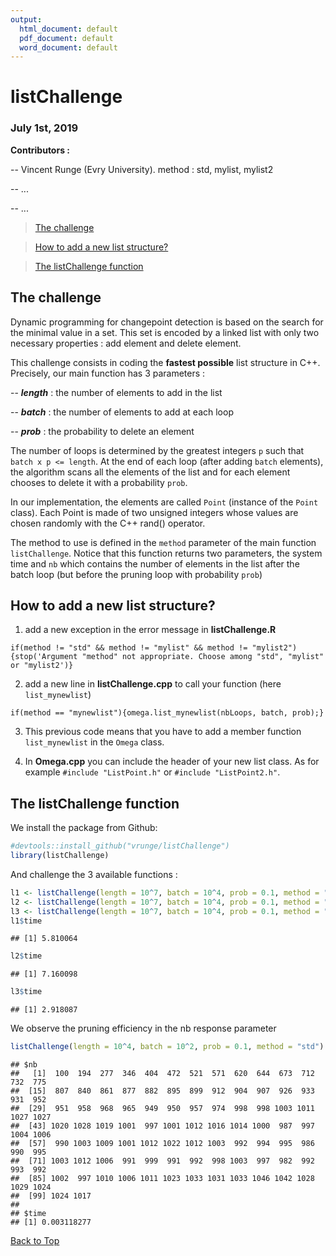 ```yaml
---
output:
  html_document: default
  pdf_document: default
  word_document: default
---
```

<a id="top"></a>

<!-- 
%\VignetteEngine{knitr::rmarkdown} 
%\VignetteIndexEntry{listChallenge}
--> 

# listChallenge
### July 1st, 2019

**Contributors :**

-- Vincent Runge (Evry University). method : std, mylist, mylist2

-- ...

-- ...



> [The challenge](#challenge)

> [How to add a new list structure?](#list)

> [The listChallenge function](#function)


<a id="challenge"></a>

## The challenge

Dynamic programming for changepoint detection is based on the search for the minimal value in a set. This set is encoded by a linked list with only two necessary properties : add element and delete element.

This challenge consists in coding the **fastest possible** list structure in C++. Precisely, our main function has 3 parameters :

-- ***length*** : the number of elements to add in the list

-- ***batch*** : the number of elements to add at each loop

-- ***prob*** : the probability to delete an element

 
The number of loops is determined by the greatest integers `p` such that `batch x p <= length`.
At the end of each loop (after adding `batch` elements), the algorithm scans all the elements of the list and for each element chooses to delete it with a probability `prob`.

In our implementation, the elements are called `Point` (instance of the `Point` class). Each Point is made of two unsigned integers whose values are chosen randomly with the C++ rand() operator.

The method to use is defined in the `method` parameter of the main function `listChallenge`. Notice that this function returns two parameters, the system time and `nb` which contains the number of elements in the list after the batch loop (but before the pruning loop with probability `prob`) 

<a id="list"></a>

## How to add a new list structure?

1) add a new exception in the error message in **listChallenge.R**

`if(method != "std" && method != "mylist" && method != "mylist2"){stop('Argument "method" not appropriate. Choose among "std", "mylist" or "mylist2')}`

2) add a new line in **listChallenge.cpp** to call your function (here `list_mynewlist`)

`if(method == "mynewlist"){omega.list_mynewlist(nbLoops, batch, prob);}`

3) This previous code means that you have to add a member function `list_mynewlist` in the `Omega` class.

4) In **Omega.cpp** you can include the header of your new list class. As for example `#include "ListPoint.h"` or `#include "ListPoint2.h"`.


<a id="function"></a>

## The listChallenge function

We install the package from Github:


```r
#devtools::install_github("vrunge/listChallenge")
library(listChallenge)
```

And challenge the 3 available functions :

```r
l1 <- listChallenge(length = 10^7, batch = 10^4, prob = 0.1, method = "std")
l2 <- listChallenge(length = 10^7, batch = 10^4, prob = 0.1, method = "mylist")
l3 <- listChallenge(length = 10^7, batch = 10^4, prob = 0.1, method = "mylist2")
l1$time
```

```
## [1] 5.810064
```

```r
l2$time
```

```
## [1] 7.160098
```

```r
l3$time
```

```
## [1] 2.918087
```

We observe the pruning efficiency in the nb response parameter

```r
listChallenge(length = 10^4, batch = 10^2, prob = 0.1, method = "std")
```

```
## $nb
##   [1]  100  194  277  346  404  472  521  571  620  644  673  712  732  775
##  [15]  807  840  861  877  882  895  899  912  904  907  926  933  931  952
##  [29]  951  958  968  965  949  950  957  974  998  998 1003 1011 1027 1027
##  [43] 1020 1028 1019 1001  997 1001 1012 1016 1014 1000  987  997 1004 1006
##  [57]  990 1003 1009 1001 1012 1022 1012 1003  992  994  995  986  990  995
##  [71] 1003 1012 1006  991  999  991  992  998 1003  997  982  992  993  992
##  [85] 1002  997 1010 1006 1011 1023 1033 1031 1033 1046 1042 1028 1029 1024
##  [99] 1024 1017
## 
## $time
## [1] 0.003118277
```


[Back to Top](#top)

